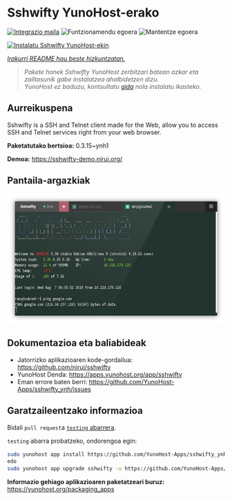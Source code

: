 <!--
Ohart ongi: README hau automatikoki sortu da <https://github.com/YunoHost/apps/tree/master/tools/readme_generator>ri esker
EZ editatu eskuz.
-->

# Sshwifty YunoHost-erako

[![Integrazio maila](https://apps.yunohost.org/badge/integration/sshwifty)](https://ci-apps.yunohost.org/ci/apps/sshwifty/)
![Funtzionamendu egoera](https://apps.yunohost.org/badge/state/sshwifty)
![Mantentze egoera](https://apps.yunohost.org/badge/maintained/sshwifty)

[![Instalatu Sshwifty YunoHost-ekin](https://install-app.yunohost.org/install-with-yunohost.svg)](https://install-app.yunohost.org/?app=sshwifty)

*[Irakurri README hau beste hizkuntzatan.](./ALL_README.md)*

> *Pakete honek Sshwifty YunoHost zerbitzari batean azkar eta zailtasunik gabe instalatzea ahalbidetzen dizu.*  
> *YunoHost ez baduzu, kontsultatu [gida](https://yunohost.org/install) nola instalatu ikasteko.*

## Aurreikuspena

Sshwifty is a SSH and Telnet client made for the Web, allow you to access SSH and Telnet services right from your web browser.

**Paketatutako bertsioa:** 0.3.15~ynh1

**Demoa:** <https://sshwifty-demo.nirui.org/>

## Pantaila-argazkiak

![Sshwifty(r)en pantaila-argazkia](./doc/screenshots/Screenshot.png)

## Dokumentazioa eta baliabideak

- Jatorrizko aplikazioaren kode-gordailua: <https://github.com/nirui/sshwifty>
- YunoHost Denda: <https://apps.yunohost.org/app/sshwifty>
- Eman errore baten berri: <https://github.com/YunoHost-Apps/sshwifty_ynh/issues>

## Garatzaileentzako informazioa

Bidali `pull request`a [`testing` abarrera](https://github.com/YunoHost-Apps/sshwifty_ynh/tree/testing).

`testing` abarra probatzeko, ondorengoa egin:

```bash
sudo yunohost app install https://github.com/YunoHost-Apps/sshwifty_ynh/tree/testing --debug
edo
sudo yunohost app upgrade sshwifty -u https://github.com/YunoHost-Apps/sshwifty_ynh/tree/testing --debug
```

**Informazio gehiago aplikazioaren paketatzeari buruz:** <https://yunohost.org/packaging_apps>
